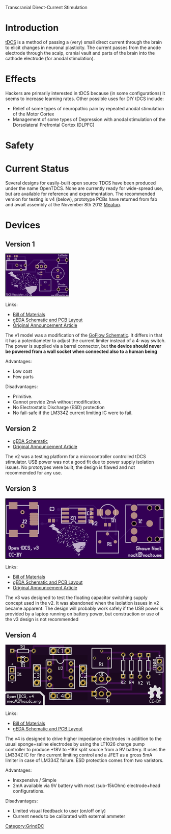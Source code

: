 Transcranial Direct-Current Stimulation

# Introduction

[tDCS](http://en.wikipedia.org/wiki/TDCS) is a method of passing a
(very) small direct current through the brain to elicit changes in
neuronal plasticity. The current passes from the anode electrode through
the scalp, cranial vault and parts of the brain into the cathode
electrode (for anodal stimulation).

# Effects

Hackers are primarily interested in tDCS because (in some
configurations) it seems to increase learning rates. Other possible uses
for DIY tDCS include:

-   Relief of some types of neuropathic pain by repeated anodal
    stimulation of the Motor Cortex
-   Management of some types of Depression with anodal stimulation of
    the Dorsolateral Prefrontal Cortex (DLPFC)

# Safety

# Current Status

Several designs for easily-built open source TDCS have been produced
under the name OpenTDCS. None are currently ready for wide-spread use,
but are available for reference and experimentation. The recommended
version for testing is v4 (below), prototype PCBs have returned from fab
and await assembly at the November 8th 2012 [Meatup](Meatup).

# Devices

## Version 1

![](v1.png "v1.png")

Links:

-   [Bill of
    Materials](https://github.com/nocko/tdcs/blob/master/bom.txt)
-   [gEDA Schematic and PCB Layout](https://github.com/nocko/tdcs)
-   [Original Announcement
    Article](https://nocko.se/2012/07/30/brain-zapping-is-fun/)

The v1 model was a modification of the [GoFlow
Schematic](http://flowstateengaged.com/img/kickstarter-images/public-schematic.pdf).
It differs in that it has a potentiameter to adjust the current limiter
instead of a 4-way switch. The power is supplied via a barrel connector,
but **the device should never be powered from a wall socket when
connected also to a human being**

Advantages:

-   Low cost
-   Few parts

Disadvantages:

-   Primitive.
-   Cannot provide 2mA without modification.
-   No Electrostatic Discharge (ESD) protection
-   No fail-safe if the LM334Z current limiting IC were to fail.

## Version 2

-   [gEDA Schematic](https://github.com/nocko/tdcs/tree/v2)
-   [Original Announcement
    Article](https://nocko.se/2012/08/08/opentdcs/)

The v2 was a testing platform for a microcontroller controlled tDCS
stimulator. USB power was not a good fit due to power supply isolation
issues. No prototypes were built, the design is flawed and not
recommended for any use.

## Version 3

![](opentdcs-v3.png "opentdcs-v3.png")

Links:

-   [Bill of Materials](https://github.com/nocko/tdcs/blob/v3/bom.txt)
-   [gEDA Schematic and PCB
    Layout](https://github.com/nocko/tdcs/tree/v3)
-   [Original Announcement
    Article](https://nocko.se/2012/08/08/opentdcs/)

The v3 was designed to test the floating capacitor switching supply
concept used in the v2. It was abandoned when the isolation issues in v2
became apparent. The design will probably work safely if the USB power
is provided by a laptop running on battery power, but construction or
use of the v3 design is not recommended

## Version 4

![](opentdcs-v4.png "opentdcs-v4.png")

Links:

-   [Bill of Materials](https://github.com/nocko/tdcs/blob/v4/bom.txt)
-   [gEDA Schematic and PCB
    Layout](https://github.com/nocko/tdcs/tree/v4)

The v4 is designed to drive higher impedance electrodes in addition to
the usual sponge+saline electrodes by using the LT1026 charge pump
controller to produce +18V to -18V split source from a 9V battery. It
uses the LM334Z IC for fine current limiting control and a JFET as a
gross 5mA limiter in case of LM334Z failure. ESD protection comes from
two varistors.

Advantages:

-   Inexpensive / Simple
-   2mA available via 9V battery with most (sub-15kOhm) electrode+head
    configurations.

Disadvantages:

-   Limited visual feedback to user (on/off only)
-   Current needs to be calibrated with external ammeter

[Category:GrindDC](Category:GrindDC)
